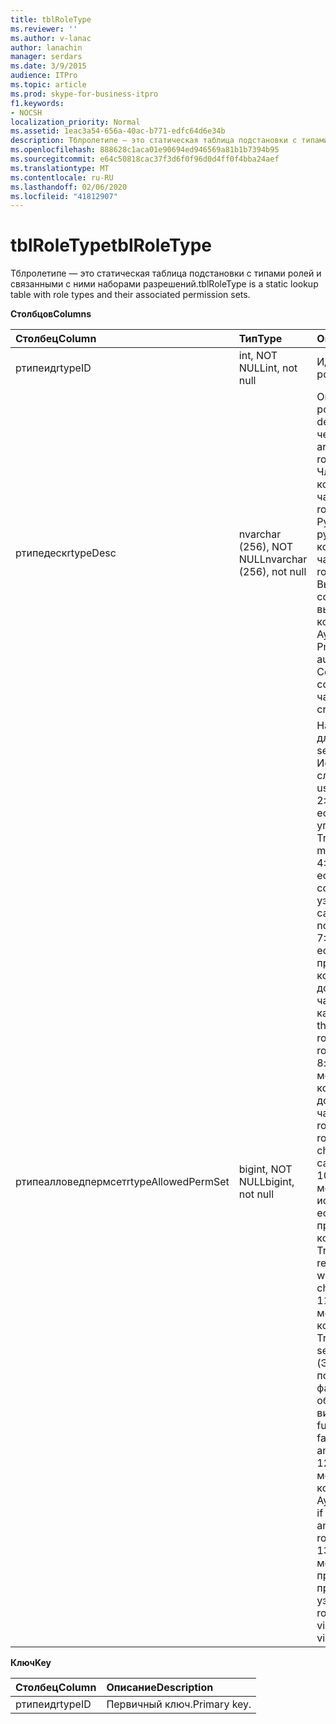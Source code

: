 ```yaml
---
title: tblRoleType
ms.reviewer: ''
ms.author: v-lanac
author: lanachin
manager: serdars
ms.date: 3/9/2015
audience: ITPro
ms.topic: article
ms.prod: skype-for-business-itpro
f1.keywords:
- NOCSH
localization_priority: Normal
ms.assetid: 1eac3a54-656a-40ac-b771-edfc64d6e34b
description: Тблролетипе — это статическая таблица подстановки с типами ролей и связанными с ними наборами разрешений.
ms.openlocfilehash: 888628c1aca01e90694ed946569a81b1b7394b95
ms.sourcegitcommit: e64c50818cac37f3d6f0f96d0d4ff0f4bba24aef
ms.translationtype: MT
ms.contentlocale: ru-RU
ms.lasthandoff: 02/06/2020
ms.locfileid: "41812907"
---
```

# <a name="tblroletype"></a><span data-ttu-id="9433b-103">tblRoleType</span><span class="sxs-lookup"><span data-stu-id="9433b-103">tblRoleType</span></span>
 
<span data-ttu-id="9433b-104">Тблролетипе — это статическая таблица подстановки с типами ролей и связанными с ними наборами разрешений.</span><span class="sxs-lookup"><span data-stu-id="9433b-104">tblRoleType is a static lookup table with role types and their associated permission sets.</span></span>
  
<span data-ttu-id="9433b-105">**Столбцов**</span><span class="sxs-lookup"><span data-stu-id="9433b-105">**Columns**</span></span>

|<span data-ttu-id="9433b-106">**Столбец**</span><span class="sxs-lookup"><span data-stu-id="9433b-106">**Column**</span></span>|<span data-ttu-id="9433b-107">**Тип**</span><span class="sxs-lookup"><span data-stu-id="9433b-107">**Type**</span></span>|<span data-ttu-id="9433b-108">**Описание**</span><span class="sxs-lookup"><span data-stu-id="9433b-108">**Description**</span></span>|
|:-----|:-----|:-----|
|<span data-ttu-id="9433b-109">ртипеид</span><span class="sxs-lookup"><span data-stu-id="9433b-109">rtypeID</span></span>  <br/> |<span data-ttu-id="9433b-110">int, NOT NULL</span><span class="sxs-lookup"><span data-stu-id="9433b-110">int, not null</span></span>  <br/> |<span data-ttu-id="9433b-111">Идентификатор типа роли.</span><span class="sxs-lookup"><span data-stu-id="9433b-111">Role type ID.</span></span>  <br/> |
|<span data-ttu-id="9433b-112">ртипедеск</span><span class="sxs-lookup"><span data-stu-id="9433b-112">rtypeDesc</span></span>  <br/> |<span data-ttu-id="9433b-113">nvarchar (256), NOT NULL</span><span class="sxs-lookup"><span data-stu-id="9433b-113">nvarchar (256), not null</span></span>  <br/> | <span data-ttu-id="9433b-114">Описание типа роли.</span><span class="sxs-lookup"><span data-stu-id="9433b-114">Role type description.</span></span> <span data-ttu-id="9433b-115">Доступно четыре роли:</span><span class="sxs-lookup"><span data-stu-id="9433b-115">There are four available roles:</span></span> <br/>  <span data-ttu-id="9433b-116">Член: участник комнаты чата</span><span class="sxs-lookup"><span data-stu-id="9433b-116">Member: Chat room member</span></span> <br/>  <span data-ttu-id="9433b-117">Руководитель: руководитель комнаты чата</span><span class="sxs-lookup"><span data-stu-id="9433b-117">Manager: Chat room manager</span></span> <br/>  <span data-ttu-id="9433b-118">Выставлено сообщение: выступающий для комнаты чата Аудиториум</span><span class="sxs-lookup"><span data-stu-id="9433b-118">Voiced: Presenter for an auditorium chat room</span></span> <br/>  <span data-ttu-id="9433b-119">Создатель: может создавать комнаты чата</span><span class="sxs-lookup"><span data-stu-id="9433b-119">Creator: Can create chat rooms</span></span> <br/> |
|<span data-ttu-id="9433b-120">ртипеалловедпермсет</span><span class="sxs-lookup"><span data-stu-id="9433b-120">rtypeAllowedPermSet</span></span>  <br/> |<span data-ttu-id="9433b-121">bigint, NOT NULL</span><span class="sxs-lookup"><span data-stu-id="9433b-121">bigint, not null</span></span>  <br/> | <span data-ttu-id="9433b-122">Наборы разрешений для роли.</span><span class="sxs-lookup"><span data-stu-id="9433b-122">Permission set for the role.</span></span> <span data-ttu-id="9433b-123">Используются следующие биты:</span><span class="sxs-lookup"><span data-stu-id="9433b-123">The used bits are:</span></span> <br/>  <span data-ttu-id="9433b-124">2: значение true, если роль может управлять узлами.</span><span class="sxs-lookup"><span data-stu-id="9433b-124">2: True if the role can manage nodes.</span></span> <br/>  <span data-ttu-id="9433b-125">4: значение true, если роль может создавать дочерние узлы.</span><span class="sxs-lookup"><span data-stu-id="9433b-125">4: True if the role can create children nodes.</span></span> <br/>  <span data-ttu-id="9433b-126">7: значение true, если роль может присоединиться к комнате чата (или дочерним комнатам чатов для категории).</span><span class="sxs-lookup"><span data-stu-id="9433b-126">7: True if the role can join a chat room (or children chat rooms of a category).</span></span> <br/>  <span data-ttu-id="9433b-127">8: true, если роль может общаться в комнате чата (или в дочерних комнатах чата).</span><span class="sxs-lookup"><span data-stu-id="9433b-127">8: True if the role can chat in a chat room (or in children chat rooms of a category).</span></span> <br/>  <span data-ttu-id="9433b-128">10: true, если роль может читать историю чата, даже если она не присоединяется к комнате чата.</span><span class="sxs-lookup"><span data-stu-id="9433b-128">10: True if the role can read chat history even when not joined to a chat room.</span></span> <br/>  <span data-ttu-id="9433b-129">11: true, если роль может видеть комнату чата.</span><span class="sxs-lookup"><span data-stu-id="9433b-129">11: True if the role can see the chat room.</span></span> <span data-ttu-id="9433b-130">(Это улучшено с помощью таких факторов, как область видимости и видимость.)</span><span class="sxs-lookup"><span data-stu-id="9433b-130">(This is further refined by factors such as scope and visibility.)</span></span> <br/>  <span data-ttu-id="9433b-131">12: true, если роль может общаться в комнате чата Аудиториум.</span><span class="sxs-lookup"><span data-stu-id="9433b-131">12: True if the role can chat in an auditorium chat room.</span></span> <br/>  <span data-ttu-id="9433b-132">13: true, если роль может обойти правила видимости при просмотре узлов.</span><span class="sxs-lookup"><span data-stu-id="9433b-132">13: True if the role can bypass visibility rules when viewing nodes.</span></span> <br/> |
   
<span data-ttu-id="9433b-133">**Ключ**</span><span class="sxs-lookup"><span data-stu-id="9433b-133">**Key**</span></span>

|<span data-ttu-id="9433b-134">**Столбец**</span><span class="sxs-lookup"><span data-stu-id="9433b-134">**Column**</span></span>|<span data-ttu-id="9433b-135">**Описание**</span><span class="sxs-lookup"><span data-stu-id="9433b-135">**Description**</span></span>|
|:-----|:-----|
|<span data-ttu-id="9433b-136">ртипеид</span><span class="sxs-lookup"><span data-stu-id="9433b-136">rtypeID</span></span>  <br/> |<span data-ttu-id="9433b-137">Первичный ключ.</span><span class="sxs-lookup"><span data-stu-id="9433b-137">Primary key.</span></span>  <br/> |
   

